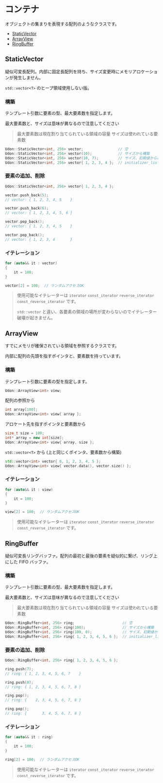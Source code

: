 # コンテナ

オブジェクトの集まりを表現する配列のようなクラスです。

- [StaticVector](#staticvector)
- [ArrayView](#arrayview)
- [RingBuffer](#ringbuffer)

## StaticVector

疑似可変長配列。内部に固定長配列を持ち、サイズ変更時にメモリアロケーションが発生しません。

`std::vector<T>` のヒープ領域使用しない版。

### 構築

テンプレート引数に要素の型、最大要素数を指定します。

最大要素数と、サイズは意味が異なるので注意してください

> 最大要素数は現在割り当てられている領域の容量
> サイズは使われている要素数

```cpp
Udon::StaticVector<int, 256> vector;                // 空
Udon::StaticVector<int, 256> vector(10);            // サイズから構築
Udon::StaticVector<int, 256> vector(10, 7);         // サイズ、初期値から構築
Udon::StaticVector<int, 256> vector{ 1, 2, 3, 4 };  // initializer_list から構築
```

### 要素の追加、削除

```cpp
Udon::StaticVector<int, 256> vector{ 1, 2, 3, 4 };

vector.push_back(5);
// vector: { 1, 2, 3, 4, 5    }

vector.push_back(6);
// vector: { 1, 2, 3, 4, 5, 6 }

vector.pop_back();
// vector: { 1, 2, 3, 4, 5    }

vector.pop_back();
// vector: { 1, 2, 3, 4       }
```

### イテレーション

```cpp
for (auto&& it : vector)
{
    it = 100;
}
```

```cpp
vector[2] = 100;  // ランダムアクセスOK
```

> 使用可能なイテレーターは `iterator` `const_iterator` `reverse_iterator` `const_reverse_iterator` です。
>
> `std::vector` と違い、各要素の領域の場所が変わらないのでイテレーター破壊が起きません。

## ArrayView

すでにメモリが確保されている領域を参照するクラスです。

内部に配列の先頭を指すポインタと、要素数を持っています。

### 構築

テンプレート引数に要素の型を指定します。

```cpp
Udon::ArrayView<int> view;
```

配列の参照から

```cpp
int array[100];
Udon::ArrayView<int> view{ array };
```

アロケート先を指すポインタと要素数から

```cpp
size_t size = 100;
int* array = new int[size];
Udon::ArrayView<int> view{ array, size };
```

`std::vector<T>` から (上と同じくポインタ、要素数から構築)

```cpp
std::vector<int> vector{ 0, 1, 2, 3, 4, 5 };
Udon::ArrayView<int> view{ vector.data(), vector.size() };
```

### イテレーション

```cpp
for (auto&& it : view)
{
    it = 100;
}
```

```cpp
view[2] = 100;  // ランダムアクセスOK
```

> 使用可能なイテレーターは `iterator` `const_iterator` `reverse_iterator` `const_reverse_iterator` です。

## RingBuffer

疑似可変長リングバッファ。配列の最初と最後の要素を疑似的に繋げ、リング上にした FIFO バッファ。

### 構築

テンプレート引数に要素の型、最大要素数を指定します。

最大要素数と、サイズは意味が異なるので注意してください

> 最大要素数は現在割り当てられている領域の容量
> サイズは使われている要素数

```cpp
Udon::RingBuffer<int, 256> ring;                      // 空
Udon::RingBuffer<int, 256> ring(100);                 // サイズから構築
Udon::RingBuffer<int, 256> ring(100, 0);              // サイズ、初期値から構築
Udon::RingBuffer<int, 256> ring{ 1, 2, 3, 4, 5, 6 };  // initializer_list から構築
```

### 要素の追加、削除

```cpp
Udon::RingBuffer<int, 256> ring{ 1, 2, 3, 4, 5, 6 };

ring.push(7);
// ring: { 1, 2, 3, 4, 5, 6, 7    }

ring.push(8);
// ring: { 1, 2, 3, 4, 5, 6, 7, 8 }

ring.pop();
// ring: {    2, 3, 4, 5, 6, 7, 8 }

ring.pop();
// ring: {       3, 4, 5, 6, 7, 8 }
```

### イテレーション

```cpp
for (auto&& it : ring)
{
    it = 100;
}
```

```cpp
ring[2] = 100;  // ランダムアクセスOK
```

> 使用可能なイテレーターは `iterator` `const_iterator` `reverse_iterator` `const_reverse_iterator` です。
